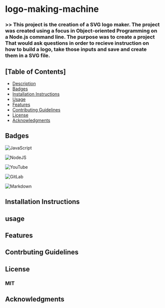 # logo-making-machine

### >> This project is the creation of a SVG logo maker. The project was created using a focus in Object-oriented Programming on a Node.js command line. The purpose was to create a project That would ask questions in order to recieve instruction on how to build a logo, take those inputs and save and create them in a SVG file.

<a name="logo"></a>

## [Table of Contents]

 - [Description](#logo)
 - [Badges](#badge)
 - [Installation Instructions](#install)
 - [Usage](#use)
 - [Features](#feat)
 - [Contributing Guidelines](#contribute)
 - [License](#lic)
 - [Acknowledgments](#know)


## Badges

![JavaScript](https://img.shields.io/badge/javascript-%23323330.svg?style=for-the-badge&logo=javascript&logoColor=%23F7DF1E)

![NodeJS](https://img.shields.io/badge/node.js-6DA55F?style=for-the-badge&logo=node.js&logoColor=white)

![YouTube](https://img.shields.io/badge/YouTube-%23FF0000.svg?style=for-the-badge&logo=YouTube&logoColor=white)

![GitLab](https://img.shields.io/badge/gitlab-%23181717.svg?style=for-the-badge&logo=gitlab&logoColor=white)

![Markdown](https://img.shields.io/badge/markdown-%23000000.svg?style=for-the-badge&logo=markdown&logoColor=white)
 <a name="badge"></a>


##  Installation Instructions
<a name="install"></a>


## usage
<a name="use"></a>



## Features
<a name="feat"></a>



## Contrbuting Guidelines
<a name="contribute"></a>



## License 
### MIT

<a name="lic"></a>



## Acknowledgments
<a name="know"></a>





















































































